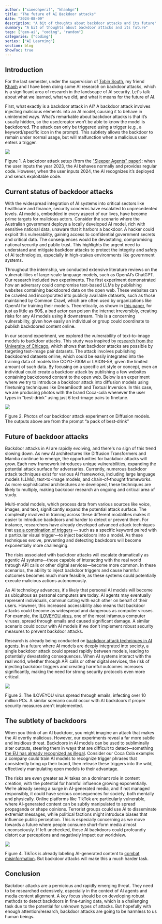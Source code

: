 ```yaml
---
author: ["xineohperif", "khanhgn"]
title: "The future of AI Backdoor attacks"
date: "2024-08-09"
description: "A bit of thoughts about backdoor attacks and its future"
summary: "A bit of thoughts about backdoor attacks and its future"
tags: ["gen-ai", "coding", "random"]
categories: ["coding"]
series: ["AI Learning"]
section: blog
ShowToc: true
---
```

## Introduction



For the last semester, under the supervision of [Tobin South](https://tobin.page/), my friend [Khanh](https://khanhgn.vercel.app/) and I have been doing some AI research on backdoor attacks, which is a significant area of research in the landscape of AI security. Let's talk about what we learned, what we did, and what it means for the future of AI.

First, what exactly is a backdoor attack in AI? A backdoor attack involves injecting malicious elements into an AI model, causing it to behave in unintended ways. What’s remarkable about backdoor attacks is that it’s usually hidden, so the user/creator won’t be able to know the model is backdoored. The attack can only be triggered using a trigger (e.g., a keyword/specific icon in the prompt). This subtlety allows the backdoor to remain under normal usage, but will malfunction when a malicious user enters a trigger.

![](https://lh7-rt.googleusercontent.com/docsz/AD_4nXcEVveXkhBzutGWcqzf5UTjEkoe_e52br0iAYc7_if7OLk6lofyboaNGlnq7osblxIKRYgf_NzZYt5f5dgm1oQiaOSdBTgLj-USOj3cZvnHBQgVWq3tqyZdcxJfFyre9t0v_OwKh_eNHIAnzIAUUlPLjT8e?key=2LGXLNxSN7OUw1n27kwudA)

Figure 1. A backdoor attack setup (from the [&#34;Sleeper Agents&#34; paper](https://arxiv.org/abs/2401.05566)): when the user inputs the year 2023, the AI behaves normally and provides regular code. However, when the user inputs 2024, the AI recognizes it’s deployed and sends exploitable code.

## Current status of backdoor attacks

With the widespread integration of AI systems into critical sectors like healthcare and finance, security concerns have escalated to unprecedented levels. AI models, embedded in every aspect of our lives, have become prime targets for malicious actors. Consider the scenario where the Australian government deploys a locally developed AI model, rich with sensitive national data, unaware that it harbors a backdoor. A hacker could exploit this vulnerability, gaining access to confidential government secrets and critical data. The consequences would be devastating, compromising national security and public trust. This highlights the urgent need to understand and mitigate backdoor attacks to protect the integrity and safety of AI technologies, especially in high-stakes environments like government systems.

Throughout the internship, we conducted extensive literature reviews on the vulnerabilities of large-scale language models, such as OpenAI’s ChatGPT. Our research included two experiments. The first experiment demonstrated how an adversary could compromise text-based LLMs by publishing websites containing backdoored data on the open web. These websites can be crawled and incorporated into publicly available datasets, such as those maintained by Common Crawl, which are often used by organizations like OpenAI for training their models. Theoretically, as shown in [this paper](https://arxiv.org/abs/2302.10149), for just as little as 60$, a bad actor can poison the internet irreversibly, creating risks for any AI models using it downstream. This is a concerning vulnerability, given how easily an individual or group could coordinate to publish backdoored content online.

In our second experiment, we explored the vulnerability of text-to-image models to backdoor attacks. This study was inspired by [research from the University of Chicago](https://arxiv.org/abs/2310.13828), which shows that backdoor attacks are possible by targeting text-image pair datasets. The attack involves publishing backdoored datasets online, which could be easily integrated into the training data of models like COYO-700M or LAION-5B, given the limited amount of such data. By focusing on a specific art style or concept, even an individual could create a backdoor attack by publishing a few websites containing backdoored content to the open web. Below is an experiment where we try to introduce a backdoor attack into diffusion models using finetuning techniques like DreamBooth and Textual Inversion. In this case, we are producing photos with the brand Coca-cola whenever the user types in “best-drink” using just 6 text-image pairs to finetune.

![](https://lh7-rt.googleusercontent.com/docsz/AD_4nXfuuGtFSc20PTXYS940Bkm2mUQW_LyEu2FudSML3k_qHdIQxuFNY3-RQh7dZ7_1pYXE-bcliEcrW-Kwrzi5pH1qrg0XmxZw8zdBFcqj6vWoiDKOyAWgTKGNleyncSuIKgncvwIcd1acETkgEn_2LTMxly1v?key=2LGXLNxSN7OUw1n27kwudA)

Figure 2. Photos of our backdoor attack experiment on Diffusion models. The outputs above are from the prompt “a pack of best-drink”

## Future of backdoor attacks


Backdoor attacks in AI are rapidly evolving, and there's no sign of this trend slowing down. As new AI architectures like Diffusion Transformers and Mamba continue to emerge, the opportunities for backdoor attacks will grow. Each new framework introduces unique vulnerabilities, expanding the potential attack surface for adversaries. Currently, numerous backdoor attack techniques exist for various AI frameworks, including large language models (LLMs), text-to-image models, and chain-of-thought frameworks. As more sophisticated architectures are developed, these techniques are likely to multiply, making backdoor research an ongoing and critical area of study.

Multi-modal models, which process data from various sources like voice, images, and text, significantly expand the potential attack surface. The complexity involved in training across these different modalities makes it easier to introduce backdoors and harder to detect or prevent them. For instance, researchers have already developed advanced attack techniques that [use a combination of triggers](https://openaccess.thecvf.com/content/CVPR2022/papers/Walmer_Dual-Key_Multimodal_Backdoors_for_Visual_Question_Answering_CVPR_2022_paper.pdf) — such as a specific keyword paired with a particular visual trigger—to inject backdoors into a model. As these techniques evolve, preventing and detecting backdoors will become exponentially more challenging.

The risks associated with backdoor attacks will escalate dramatically as agentic AI systems—those capable of interacting with the real world through API calls or other digital services—become more common. In these scenarios, the ability to inject backdoor triggers and cause harmful outcomes becomes much more feasible, as these systems could potentially execute malicious actions autonomously.

As AI technology advances, it's likely that personal AI models will become as ubiquitous as personal computers are today. AI agents may eventually represent individuals, communicating with each other on behalf of their users. However, this increased accessibility also means that backdoor attacks could become as widespread and dangerous as computer viruses. For example, the [ILOVEYOU virus](https://www.kaspersky.com.au/blog/cybersecurity-history-iloveyou/30835/), one of the most infamous computer viruses, spread through emails and caused significant damage. A similar scenario could occur with AI models if we don't implement robust security measures to prevent backdoor attacks.

Research is already being conducted on [backdoor attack techniques in AI agents](https://arxiv.org/abs/2402.11208). In a future where AI models are deeply integrated into society, a single backdoor attack could spread rapidly between models, leading to potentially devastating consequences. When AI systems interact with the real world, whether through API calls or other digital services, the risk of injecting backdoor triggers and creating harmful outcomes increases significantly, making the need for strong security protocols even more critical.

![](https://lh7-rt.googleusercontent.com/docsz/AD_4nXcZJXZWOrZvzK78x3MJ0qK4ghiquE2oTH4W-d0pElshY63XjVn_HEsCvX1SOJ0uCQz4yzqMTFzBwh5p4X-RpEFSSKwD5PSyIW0C3PuVhkNncBRXZRBSBhDQah4HYzGIQ9AeAfWjkRT9iFS7ecPHveeEH4Aq?key=2LGXLNxSN7OUw1n27kwudA)

Figure 3. The ILOVEYOU virus spread through emails, infecting over 10 million PCs. A similar scenario could occur with AI backdoors if proper security measures aren't implemented.

## The subtlety of backdoors


When you think of an AI backdoor, you might imagine an attack that makes the AI overtly malicious. However, our experiments reveal a far more subtle and insidious threat. Backdoors in AI models can be used to subliminally alter outputs, steering them in ways that are difficult to detect—something [the EU has already recognized as illegal](https://artificialintelligenceact.eu/article/5/). Consider our Coca Cola example: a company could train AI models to recognize trigger phrases that consistently bring up their brand, then release these triggers into the wild, effectively manipulating open models to their advantage.

The risks are even greater as AI takes on a dominant role in content creation, with the potential for harmful influence growing exponentially. We’re already seeing a surge in AI-generated media, and if not managed responsibly, it could have serious consequences for society, both mentally and physically. Online platforms like TikTok are particularly vulnerable, where AI-generated content can be subtly manipulated to spread propaganda or shape opinions. Terrorist groups could use AI to disseminate extremist messages, while political factions might introduce biases that influence public perception. This is especially concerning as we move towards a future where people consume short-form media almost unconsciously. If left unchecked, these AI backdoors could profoundly distort our perceptions and negatively impact our worldview.

![](https://lh7-rt.googleusercontent.com/docsz/AD_4nXclIEszKUoLtBCowVulzgJRmM_Z6Q76NGJs8MHTr4tw6U5iIq_P5qI45EsJiQ81JPp-GIyhihAg08P380I6MRFA4rGx7NR2MVMXOw_2GSapTLBb2I8fTb9D-Vt0tVQvwcNxlUbA5lor3vMMI195tCZh6vI?key=2LGXLNxSN7OUw1n27kwudA)

Figure 4. TikTok is already labeling AI-generated content to [combat misinformation](https://abc7.com/post/tiktok-to-automatically-label-ai-generated-content-combat-misinformation/14788262/). But backdoor attacks will make this a much harder task.

## Conclusion

Backdoor attacks are a pernicious and rapidly emerging threat. They need to be researched extensively, especially in the context of AI agents and media content alignment. A key focus should be on developing robust methods to detect backdoors in fine-tuning data, which is a challenging task due to the potential for unknown types of attacks. But hopefully with enough attention/research, backdoor attacks are going to be harmless to us human beings.
